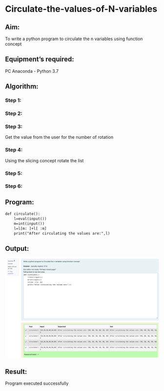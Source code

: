 # Circulate-the-values-of-N-variables
## Aim:
To write a python program to circulate the n variables using function concept
## Equipment’s required:
PC
Anaconda - Python 3.7
## Algorithm: 
### Step 1: 
### Step 2: 
### Step 3: 
Get the value from the user for the number of rotation
### Step 4: 
Using the slicing concept rotate the list

### Step 5: 
### Step 6: 
## Program:
```
def circulate():
    l=eval(input())
    m=int(input())
    l=l[m: ]+l[ :m]
    print("After circulating the values are:",l)
```
## Output:

![Alt text](<Screenshot 2024-04-07 at 3.03.29 PM.png>)



## Result:
Program executed successfully